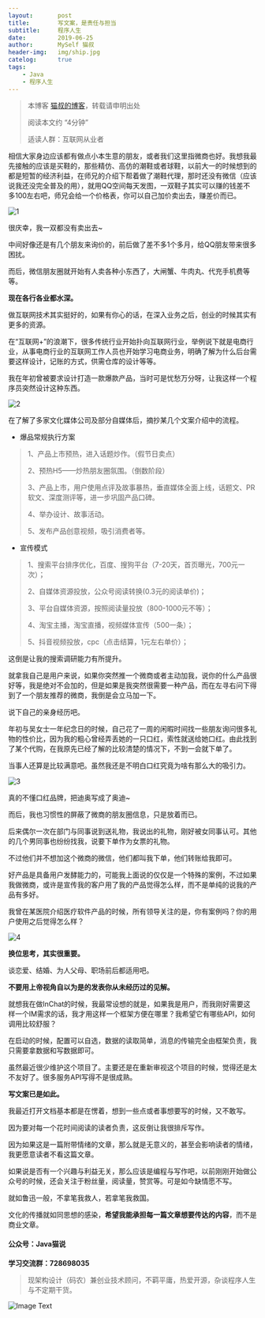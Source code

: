 ```yaml
---
layout:       post
title:        写文案，是责任与担当
subtitle:     程序人生
date:         2019-06-25
author:       MySelf 猫叔
header-img:   img/ship.jpg
catelog:      true
tags:
    - Java
    - 程序人生
---
```


> 本博客 [猫叔的博客](https://unclecatmyself.github.io/)，转载请申明出处
>
> 阅读本文约 “4分钟”
>
> 适读人群：互联网从业者


相信大家身边应该都有做点小本生意的朋友，或者我们这里指微商也好。我想我最先接触的应该是买鞋的，那些精仿、高仿的潮鞋或者球鞋，以前大一的时候想到的都是短暂的经济利益，在师兄的介绍下帮着做了潮鞋代理，那时还没有微信（应该说我还没完全普及的用），就用QQ空间每天发图，一双鞋子其实可以赚的钱差不多100左右吧，师兄会给一个价格表，你可以自己加价卖出去，赚差价而已。

![1](https://raw.githubusercontent.com/UncleCatMySelf/img-myself/master/img/%E5%BE%AE%E4%BF%A1%E5%85%AC%E4%BC%97%E5%8F%B7/2019/6/1.png)

很庆幸，我一双都没有卖出去~

中间好像还是有几个朋友来询价的，前后做了差不多1个多月，给QQ朋友带来很多困扰。

而后，微信朋友圈就开始有人卖各种小东西了，大闸蟹、牛肉丸、代充手机费等等。

**现在各行各业都水深。**

做互联网技术其实挺好的，如果有你心的话，在深入业务之后，创业的时候其实有更多的资源。

在“互联网+”的浪潮下，很多传统行业开始扑向互联网行业，举例说下就是电商行业，从事电商行业的互联网工作人员也开始学习电商业务，明确了解为什么后台需要这样设计，记账的方式，供需仓库的设计等等。

我在年初曾被要求设计打造一款爆款产品，当时可是忧愁万分呀，让我这样一个程序员突然设计这种东西。

![2](https://raw.githubusercontent.com/UncleCatMySelf/img-myself/master/img/%E5%BE%AE%E4%BF%A1%E5%85%AC%E4%BC%97%E5%8F%B7/2019/6/2.png)

在了解了多家文化媒体公司及部分自媒体后，摘抄某几个文案介绍中的流程。

- 爆品常规执行方案

> 1、产品上市预热，进入话题炒作。（假节日卖点）
>
> 2、预热H5——炒热朋友圈氛围。（倒数阶段）
>
> 3、产品上市，用户使用点评及故事暴热，垂直媒体全面上线，话题文、PR软文、深度测评等，进一步巩固产品口碑。
>
> 4、举办设计、故事活动。
>
> 5、发布产品创意视频，吸引消费者等。

- 宣传模式

> 1、搜索平台排序优化，百度、搜狗平台（7-20天，首页曝光，700元一次）；
>
> 2、自媒体资源投放，公众号阅读转换(0.3元的阅读单价)；
>
> 3、平台自媒体资源，按照阅读量投放（800-1000元不等）；
>
> 4、淘宝主播，淘宝直播，视频媒体宣传（500一条）；
>
> 5、抖音视频投放，cpc（点击结算，1元左右单价）；

这倒是让我的搜索调研能力有所提升。

就拿我自己是用户来说，如果你突然推一个微商或者主动加我，说你的什么产品很好等，我是绝对不会加的，但是如果是我突然很需要一种产品，而在左寻右问下得到了一个朋友推荐的微商，我倒是会立马加一下。

说下自己的亲身经历吧。

年初与吴女士一年纪念日的时候，自己花了一周的闲暇时间找一些朋友询问很多礼物的性价比，因为我的粗心曾经弄丢她的一只口红，索性就送给她口红。由此找到了某个代购，在我原先已经了解的比较清楚的情况下，不到一会就下单了。

当事人还算是比较满意吧。虽然我还是不明白口红究竟为啥有那么大的吸引力。

![3](https://raw.githubusercontent.com/UncleCatMySelf/img-myself/master/img/%E5%BE%AE%E4%BF%A1%E5%85%AC%E4%BC%97%E5%8F%B7/2019/6/3.jpg)

真的不懂口红品牌，把迪奥写成了奥迪~

而后，我也习惯性的屏蔽了微商的朋友圈信息，只是放着而已。

后来偶尔一次在部门与同事说到送礼物，我说出的礼物，刚好被女同事认可。其他的几个男同事也纷纷找我，说要下单作为女票的礼物。

不过他们并不想加这个微商的微信，他们都叫我下单，他们转账给我即可。

好产品是具备用户发酵能力的，可能我上面说的仅仅是一个特殊的案例，不过如果我做微商，或许是宣传我的客户用了我的产品觉得怎么样，而不是单纯的说我的产品有多好。

我曾在某医院介绍医疗软件产品的时候，所有领导关注的是，你有案例吗？你的用户使用之后觉得怎么样？

![4](https://raw.githubusercontent.com/UncleCatMySelf/img-myself/master/img/%E5%BE%AE%E4%BF%A1%E5%85%AC%E4%BC%97%E5%8F%B7/2019/6/4.jpg)

**换位思考，其实很重要。**

谈恋爱、结婚、为人父母、职场前后都适用吧。

**不要用上帝视角自以为是的发表你从未经历过的见解。**

就想我在做InChat的时候，我最常设想的就是，如果我是用户，而我刚好需要这样一个IM需求的话，我才用这样一个框架方便在哪里？我希望它有哪些API，如何调用比较舒服？

在启动的时候，配置可以自选，数据的读取简单，消息的传输完全由框架负责，我只需要拿数据和写数据即可。

虽然最近很少维护这个项目了。主要还是在重新审视这个项目的时候，觉得还是太不友好了。很多服务API写得不是很成熟。

**写文案已是如此。**

我最近打开文档基本都是在愣着，想到一些点或者事想要写的时候，又不敢写。

因为要对每一个花时间阅读的读者负责，这反倒让我很排斥写作。

因为如果这是一篇附带情绪的文章，那么就是无意义的，甚至会影响读者的情绪，我更愿意读者不看这篇文章。

如果说是否有一个兴趣与利益无关，那么应该是编程与写作吧，以前刚刚开始做公众号的时候，还会关注于粉丝量，阅读量，赞赏等。可是如今缺情愿不写。

就如鲁迅一般，不拿笔我救人，若拿笔我救国。

文化的传播就如同思想的感染，**希望我能承担每一篇文章想要传达的内容**，而不是商业文章。

#### 公众号：Java猫说

**学习交流群：728698035**

> 现架构设计（码农）兼创业技术顾问，不羁平庸，热爱开源，杂谈程序人生与不定期干货。

![Image Text](https://user-gold-cdn.xitu.io/2018/12/28/167f41f1a5729856?w=344&h=344&f=jpeg&s=8231)